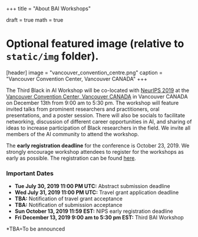 +++
title = "About BAI Workshops"

draft = true
math = true

# Optional featured image (relative to `static/img` folder).
[header]
image = "vancouver_convention_centre.png"
caption = "Vancouver Convention Center, Vancouver CANADA"
+++

The Third Black in AI Workshop will be co-located with [NeurIPS 2019](https://nips.cc/) at the [Vancouver Convention Center, Vancouver CANADA](https://www.vancouverconventioncentre.com/) in Vancouver CANADA on December 13th from 9:00 am to 5:30 pm. The workshop will feature invited talks from prominent researchers and practitioners, oral presentations, and a poster session. There will also be socials to facilitate networking, discussion of different career opportunities in AI, and sharing of ideas to increase participation of Black researchers in the field. We invite all members of the AI community to attend the workshop.

The __early registration deadline__ for the conference is October 23, 2019. We strongly encourage workshop attendees to register for the workshops as early as possible. The registration can be found [here](https://nips.cc/accounts/login/?next=/Profile).

<!--more-->

### Important Dates

* __Tue July 30, 2019 11:00 PM UTC:__ Abstract submission deadline
* __Wed July 31, 2019 11:00 PM UTC:__ Travel grant application deadline 
* __TBA:__ Notification of travel grant acceptance
* __TBA:__ Notification of submission acceptance
* __Sun October 13, 2019 11:59 EST:__ NIPS early registration deadline
* __Fri December 13, 2019 9:00 am to 5:30 pm EST:__ Third BAI Workshop

*TBA=To be announced